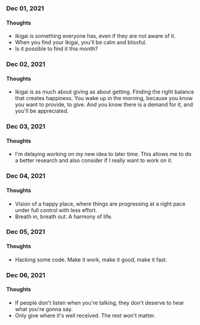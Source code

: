 ### Dec 01, 2021

#### Thoughts

- Ikigai is something everyone has, even if they are not aware of it. 
- When you find your Ikigai, you'll be calm and blissful.
- Is it possible to find it this month?

### Dec 02, 2021

#### Thoughts

- Ikigai is as much about giving as about getting. Finding the right balance that creates happiness. You wake up in the morning, because you know you want to provide, to give. And you know there is a demand for it, and you'll be appreciated.

### Dec 03, 2021

#### Thoughts

- I'm delaying working on my new idea to later time. This allows me to do a better research and also consider if I really want to work on it.

### Dec 04, 2021

#### Thoughts

- Vision of a happy place, where things are progressing at a right pace under full control with less effort.
- Breath in, breath out. A harmony of life.

### Dec 05, 2021

#### Thoughts

- Hacking some code. Make it work, make it good, make it fast.

### Dec 06, 2021

#### Thoughts

- If people don't listen when you're talking, they don't deserve to hear what you're gonna say.
- Only give where it's well received. The rest won't matter.

